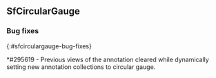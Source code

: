 ## SfCircularGauge

### Bug fixes
{:#sfcirculargauge-bug-fixes}

*\#295619 - Previous views of the annotation cleared while dynamically setting new annotation collections to circular gauge.

